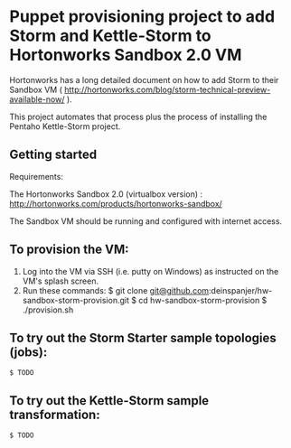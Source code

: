 # Puppet provisioning project to add Storm and Kettle-Storm to Hortonworks Sandbox 2.0 VM

Hortonworks has a long detailed document on how to add Storm to their Sandbox VM ( http://hortonworks.com/blog/storm-technical-preview-available-now/ ).

This project automates that process plus the process of installing the Pentaho Kettle-Storm project.

## Getting started

Requirements:

The Hortonworks Sandbox 2.0 (virtualbox version) : http://hortonworks.com/products/hortonworks-sandbox/

The Sandbox VM should be running and configured with internet access.

## To provision the VM:

1. Log into the VM via SSH (i.e. putty on Windows) as instructed on the VM's splash screen.
1. Run these commands:
    $ git clone git@github.com:deinspanjer/hw-sandbox-storm-provision.git
	$ cd hw-sandbox-storm-provision
	$ ./provision.sh
    
## To try out the Storm Starter sample topologies (jobs):
    $ TODO

## To try out the Kettle-Storm sample transformation:
    $ TODO
